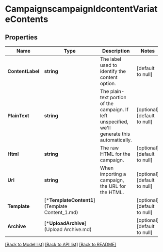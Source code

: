 # CampaignscampaignIdcontentVariateContents

## Properties
Name | Type | Description | Notes
------------ | ------------- | ------------- | -------------
**ContentLabel** | **string** | The label used to identify the content option. | [default to null]
**PlainText** | **string** | The plain-text portion of the campaign. If left unspecified, we&#x27;ll generate this automatically. | [optional] [default to null]
**Html** | **string** | The raw HTML for the campaign. | [optional] [default to null]
**Url** | **string** | When importing a campaign, the URL for the HTML. | [optional] [default to null]
**Template** | [***TemplateContent1**](Template Content_1.md) |  | [optional] [default to null]
**Archive** | [***UploadArchive**](Upload Archive.md) |  | [optional] [default to null]

[[Back to Model list]](../README.md#documentation-for-models) [[Back to API list]](../README.md#documentation-for-api-endpoints) [[Back to README]](../README.md)

